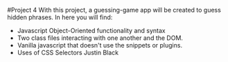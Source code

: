 #Project 4 
  With this project, a guessing-game app will be created to guess hidden phrases.
  In here you will find:
   - Javascript Object-Oriented functionality and syntax
   - Two class files interacting with one another and the DOM.
   - Vanilla javascript that doesn't use the snippets or plugins.
   - Uses of CSS Selectors
Justin Black


